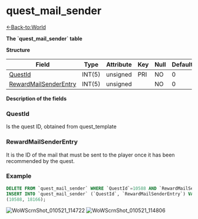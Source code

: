 # quest\_mail\_sender

[<-Back-to:World](database-world.md)

**The \`quest\_mail\_sender\` table**

**Structure**

| Field                      | Type   | Attribute | Key | Null | Default | Extra | Comment |
|----------------------------|--------|-----------|-----|------|---------|-------|---------|
| [QuestId][1]               | INT(5) | unsigned  | PRI | NO   | 0       |       |         |
| [RewardMailSenderEntry][2] | INT(5) | unsigned  |     | NO   | 0       |       |         |

[1]: #questid
[2]: #rewardmailsenderentry

**Description of the fields**

### QuestId

Is the quest ID, obtained from quest_template

### RewardMailSenderEntry

It is the ID of the mail that must be sent to the player once it has been recommended by the quest.

### Example
```sql
DELETE FROM `quest_mail_sender` WHERE `QuestId`=10588 AND `RewardMailSenderEntry`=18166;
INSERT INTO `quest_mail_sender` (`QuestId`, `RewardMailSenderEntry`) VALUES
(10588, 18166);
```

![WoWScrnShot_010521_114722](https://user-images.githubusercontent.com/2810187/103660200-18603880-4f4c-11eb-995e-e2994353532e.jpg)
![WoWScrnShot_010521_114806](https://user-images.githubusercontent.com/2810187/103660207-19916580-4f4c-11eb-854f-e2d043127a90.jpg)
